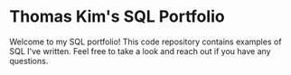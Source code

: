# Thomas Kim's SQL Portfolio

Welcome to my SQL portfolio! This code repository contains examples of SQL I've written. 
Feel free to take a look and reach out if you have any questions.
